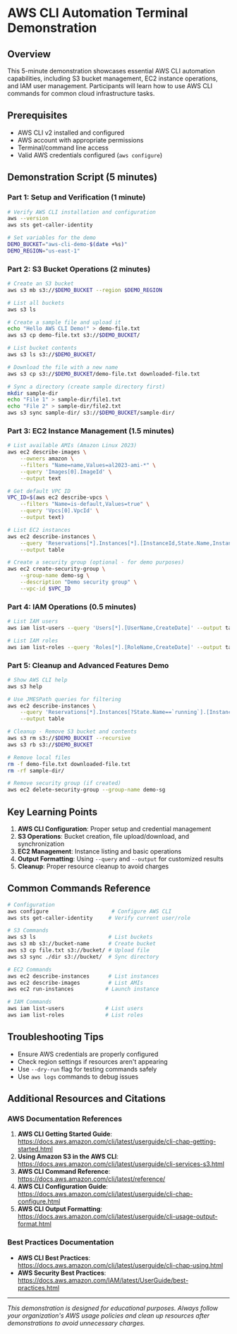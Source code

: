 # AWS CLI Automation Terminal Demonstration

## Overview
This 5-minute demonstration showcases essential AWS CLI automation capabilities, including S3 bucket management, EC2 instance operations, and IAM user management. Participants will learn how to use AWS CLI commands for common cloud infrastructure tasks.

## Prerequisites
- AWS CLI v2 installed and configured
- AWS account with appropriate permissions
- Terminal/command line access
- Valid AWS credentials configured (`aws configure`)

## Demonstration Script (5 minutes)

### Part 1: Setup and Verification (1 minute)
```bash
# Verify AWS CLI installation and configuration
aws --version
aws sts get-caller-identity

# Set variables for the demo
DEMO_BUCKET="aws-cli-demo-$(date +%s)"
DEMO_REGION="us-east-1"
```

### Part 2: S3 Bucket Operations (2 minutes)
```bash
# Create an S3 bucket
aws s3 mb s3://$DEMO_BUCKET --region $DEMO_REGION

# List all buckets
aws s3 ls

# Create a sample file and upload it
echo "Hello AWS CLI Demo!" > demo-file.txt
aws s3 cp demo-file.txt s3://$DEMO_BUCKET/

# List bucket contents
aws s3 ls s3://$DEMO_BUCKET/

# Download the file with a new name
aws s3 cp s3://$DEMO_BUCKET/demo-file.txt downloaded-file.txt

# Sync a directory (create sample directory first)
mkdir sample-dir
echo "File 1" > sample-dir/file1.txt
echo "File 2" > sample-dir/file2.txt
aws s3 sync sample-dir/ s3://$DEMO_BUCKET/sample-dir/
```

### Part 3: EC2 Instance Management (1.5 minutes)
```bash
# List available AMIs (Amazon Linux 2023)
aws ec2 describe-images \
    --owners amazon \
    --filters "Name=name,Values=al2023-ami-*" \
    --query 'Images[0].ImageId' \
    --output text

# Get default VPC ID
VPC_ID=$(aws ec2 describe-vpcs \
    --filters "Name=is-default,Values=true" \
    --query 'Vpcs[0].VpcId' \
    --output text)

# List EC2 instances
aws ec2 describe-instances \
    --query 'Reservations[*].Instances[*].[InstanceId,State.Name,InstanceType]' \
    --output table

# Create a security group (optional - for demo purposes)
aws ec2 create-security-group \
    --group-name demo-sg \
    --description "Demo security group" \
    --vpc-id $VPC_ID
```

### Part 4: IAM Operations (0.5 minutes)
```bash
# List IAM users
aws iam list-users --query 'Users[*].[UserName,CreateDate]' --output table

# List IAM roles
aws iam list-roles --query 'Roles[*].[RoleName,CreateDate]' --output table
```

### Part 5: Cleanup and Advanced Features Demo
```bash
# Show AWS CLI help
aws s3 help

# Use JMESPath queries for filtering
aws ec2 describe-instances \
    --query 'Reservations[*].Instances[?State.Name==`running`].[InstanceId,InstanceType]' \
    --output table

# Cleanup - Remove S3 bucket and contents
aws s3 rm s3://$DEMO_BUCKET --recursive
aws s3 rb s3://$DEMO_BUCKET

# Remove local files
rm -f demo-file.txt downloaded-file.txt
rm -rf sample-dir/

# Remove security group (if created)
aws ec2 delete-security-group --group-name demo-sg
```

## Key Learning Points
1. **AWS CLI Configuration**: Proper setup and credential management
2. **S3 Operations**: Bucket creation, file upload/download, and synchronization
3. **EC2 Management**: Instance listing and basic operations
4. **Output Formatting**: Using `--query` and `--output` for customized results
5. **Cleanup**: Proper resource cleanup to avoid charges

## Common Commands Reference
```bash
# Configuration
aws configure                    # Configure AWS CLI
aws sts get-caller-identity     # Verify current user/role

# S3 Commands
aws s3 ls                       # List buckets
aws s3 mb s3://bucket-name      # Create bucket
aws s3 cp file.txt s3://bucket/ # Upload file
aws s3 sync ./dir s3://bucket/  # Sync directory

# EC2 Commands
aws ec2 describe-instances      # List instances
aws ec2 describe-images         # List AMIs
aws ec2 run-instances          # Launch instance

# IAM Commands
aws iam list-users             # List users
aws iam list-roles             # List roles
```

## Troubleshooting Tips
- Ensure AWS credentials are properly configured
- Check region settings if resources aren't appearing
- Use `--dry-run` flag for testing commands safely
- Use `aws logs` commands to debug issues

## Additional Resources and Citations

### AWS Documentation References
1. **AWS CLI Getting Started Guide**: https://docs.aws.amazon.com/cli/latest/userguide/cli-chap-getting-started.html
2. **Using Amazon S3 in the AWS CLI**: https://docs.aws.amazon.com/cli/latest/userguide/cli-services-s3.html
3. **AWS CLI Command Reference**: https://docs.aws.amazon.com/cli/latest/reference/
4. **AWS CLI Configuration Guide**: https://docs.aws.amazon.com/cli/latest/userguide/cli-chap-configure.html
5. **AWS CLI Output Formatting**: https://docs.aws.amazon.com/cli/latest/userguide/cli-usage-output-format.html

### Best Practices Documentation
- **AWS CLI Best Practices**: https://docs.aws.amazon.com/cli/latest/userguide/cli-chap-using.html
- **AWS Security Best Practices**: https://docs.aws.amazon.com/IAM/latest/UserGuide/best-practices.html

---
*This demonstration is designed for educational purposes. Always follow your organization's AWS usage policies and clean up resources after demonstrations to avoid unnecessary charges.*
